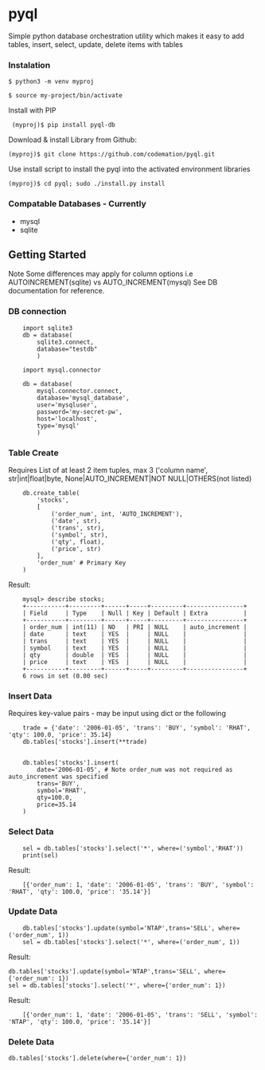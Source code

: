 # pyql

Simple python database orchestration utility which makes it easy to add tables, insert, select, update, delete items with tables

### Instalation

    $ python3 -m venv myproj

    $ source my-project/bin/activate

Install with PIP

     (myproj)$ pip install pyql-db   

Download & install Library from Github:

    (myproj)$ git clone https://github.com/codemation/pyql.git

Use install script to install the pyql into the activated environment libraries

    (myproj)$ cd pyql; sudo ./install.py install

### Compatable Databases - Currently

- mysql
- sqlite

## Getting Started 

Note Some differences may apply for column options i.e AUTOINCREMENT(sqlite) vs AUTO_INCREMENT(mysql)
See DB documentation for reference.

### DB connection

        import sqlite3
        db = database(
            sqlite3.connect, 
            database="testdb"
            )
    
        import mysql.connector

        db = database(
            mysql.connector.connect,
            database='mysql_database',
            user='mysqluser',
            password='my-secret-pw',
            host='localhost',
            type='mysql'
            )
    
### Table Create
   Requires List of at least 2 item tuples, max 3
   ('column name', str|int|float|byte, None|AUTO_INCREMENT|NOT NULL|OTHERS(not listed)
    
        db.create_table(
            'stocks', 
            [    
                ('order_num', int, 'AUTO_INCREMENT'),
                ('date', str),
                ('trans', str),
                ('symbol', str),
                ('qty', float),
                ('price', str)
            ], 
            'order_num' # Primary Key 
        )
   Result:
    
        mysql> describe stocks;
        +-----------+---------+------+-----+---------+----------------+
        | Field     | Type    | Null | Key | Default | Extra          |
        +-----------+---------+------+-----+---------+----------------+
        | order_num | int(11) | NO   | PRI | NULL    | auto_increment |
        | date      | text    | YES  |     | NULL    |                |
        | trans     | text    | YES  |     | NULL    |                |
        | symbol    | text    | YES  |     | NULL    |                |
        | qty       | double  | YES  |     | NULL    |                |
        | price     | text    | YES  |     | NULL    |                |
        +-----------+---------+------+-----+---------+----------------+
        6 rows in set (0.00 sec)
    
### Insert Data
Requires key-value pairs - may be input using dict or the following
    
        trade = {'date': '2006-01-05', 'trans': 'BUY', 'symbol': 'RHAT', 'qty': 100.0, 'price': 35.14}
        db.tables['stocks'].insert(**trade)
        
        
        db.tables['stocks'].insert(
            date='2006-01-05', # Note order_num was not required as auto_increment was specified
            trans='BUY',
            symbol='RHAT',
            qty=100.0,
            price=35.14
        )
        
### Select Data

        sel = db.tables['stocks'].select('*', where=('symbol','RHAT'))
        print(sel)
    
Result:
    
        [{'order_num': 1, 'date': '2006-01-05', 'trans': 'BUY', 'symbol': 'RHAT', 'qty': 100.0, 'price': '35.14'}]
    
### Update Data
    
        db.tables['stocks'].update(symbol='NTAP',trans='SELL', where=('order_num', 1))
        sel = db.tables['stocks'].select('*', where=('order_num', 1))
        
Result:

    db.tables['stocks'].update(symbol='NTAP',trans='SELL', where={'order_num': 1})
    sel = db.tables['stocks'].select('*', where={'order_num': 1})

Result:

        [{'order_num': 1, 'date': '2006-01-05', 'trans': 'SELL', 'symbol': 'NTAP', 'qty': 100.0, 'price': '35.14'}]

### Delete Data 

    db.tables['stocks'].delete(where={'order_num': 1})
